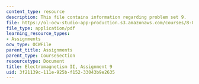 ```yaml
---
content_type: resource
description: This file contains information regarding problem set 9.
file: https://ol-ocw-studio-app-production.s3.amazonaws.com/courses/8-07-electromagnetism-ii-fall-2012/3f21139c111e925bf15233043b9e2635_MIT8_07F12_pset09.pdf
file_type: application/pdf
learning_resource_types:
- Assignments
ocw_type: OCWFile
parent_title: Assignments
parent_type: CourseSection
resourcetype: Document
title: Electromagnetism II, Assignment 9
uid: 3f21139c-111e-925b-f152-33043b9e2635
---
```

